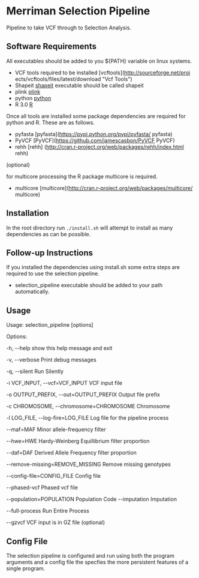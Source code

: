Merriman Selection Pipeline
=========================
Pipeline to take VCF through to Selection Analysis.

Software Requirements
---------------------

All executables should be added to you ${PATH} variable on linux systems.

- VCF tools required to be installed [vcftools](http://sourceforge.net/proj ects/vcftools/files/latest/download "Vcf Tools") 
- Shapeit [shapeit](http://www.shapeit.fr/ "Shapeit") executable should be called shapeit
- plink [plink](http://pngu.mgh.harvard.edu/~purcell/plink/download.shtml "Plink")
- python [python](http://www.python.org/download/ "Python")
- R 3.0 [R](http://cran.at.r-project.org/ "R")

Once all tools are installed some package dependencies are required for python
and R. These are as follows.

- pyfasta [pyfasta](https://pypi.python.org/pypi/pyfasta/ pyfasta)
- PyVCF [PyVCF](https://github.com/jamescasbon/PyVCF PyVCF)
- rehh  [rehh] (http://cran.r-project.org/web/packages/rehh/index.html rehh)

(optional)

for multicore processing the R package multicore is required.

- multicore [multicore](http://cran.r-project.org/web/packages/multicore/ multicore)

Installation
------------

In the root directory run `./install.sh` will attempt to install as many dependencies as can be possible.



Follow-up Instructions
----------------------

If you installed the dependencies using install.sh some extra steps are required to use the selection pipeline.

- selection_pipeline executable should be added to your path automatically.




Usage
-----

Usage: selection_pipeline [options]

Options:


  -h, --help            show this help message and exit

  -v, --verbose         Print debug messages

  -q, --silent          Run Silently

  -i VCF_INPUT, --vcf=VCF_INPUT VCF input file

  -o OUTPUT_PREFIX, --out=OUTPUT_PREFIX Output file prefix

  -c CHROMOSOME, --chromosome=CHROMOSOME Chromosome

  -l LOG_FILE, --log-fire=LOG_FILE Log file for the pipeline process

  --maf=MAF             Minor allele-frequency filter

  --hwe=HWE             Hardy-Weinberg Equillibrium filter proportion

  --daf=DAF             Derived Allele Frequency filter proportion

  --remove-missing=REMOVE_MISSING Remove missing genotypes

  --config-file=CONFIG_FILE Config file

  --phased-vcf          Phased vcf file

  --population=POPULATION Population Code
  --imputation          Imputation

  --full-process        Run Entire Process

  --gzvcf               VCF input is in GZ file (optional)



Config File
-----------

The selection pipeline is configured and run using both the program arguments and a config file the specfies the more persistent features of a single program. 
